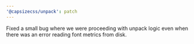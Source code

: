 ```yaml
---
'@capsizecss/unpack': patch
---
```


Fixed a small bug where we were proceeding with unpack logic even when there was an error reading font metrics from disk.
